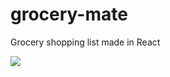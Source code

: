 # grocery-mate
Grocery shopping list made in React 

<img src="https://ik.imagekit.io/stcl/github/Grocery-mate-Screen_Shot_2022-08-19_at_10.38.09_pm_562Fh2CHM.png?ik-sdk-version=javascript-1.4.3&updatedAt=1668289276209">
